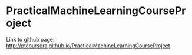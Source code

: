 PracticalMachineLearningCourseProject
=====================================
Link to github page: http://ptcoursera.github.io/PracticalMachineLearningCourseProject
